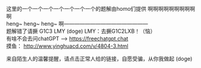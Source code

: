 这里的一个一个一个一个一个一个一个的题解由homo们提供 啊啊啊啊啊啊啊啊啊啊   
heng~ heng~ heng~ 啊————————————————   
题解错了请撅 G1C3 LMY  (doge)   LMY：去撅G1C2LXB！（恼）  
有啥不会去问chatGPT --> https://freechatgpt.chat   
摸鱼： http://www.yinghuacd.com/v/4804-3.html


































来自陌生人的温馨提醒，请点击正常人给的链接，自愿受骗，从你我做起 (doge)
